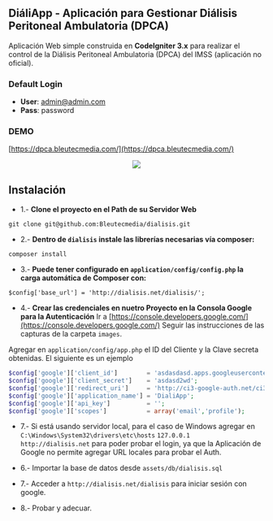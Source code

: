 ## DiáliApp - Aplicación para Gestionar Diálisis Peritoneal Ambulatoria (DPCA)

Aplicación Web simple construida en **CodeIgniter 3.x** para realizar el control de la Diálisis Peritoneal Ambulatoria (DPCA)
del IMSS (aplicación no oficial). 

### Default Login
- **User**: admin@admin.com
- **Pass**: password

### DEMO
[https://dpca.bleutecmedia.com/](https://dpca.bleutecmedia.com/)

<p align="center">
    <img src="https://i.ibb.co/3MjBjF6/Screenshot-2020-08-10-Di-li-App-1.png">
</p>

## Instalación
- 1.- **Clone el proyecto en el Path de su Servidor Web**

`git clone git@github.com:Bleutecmedia/dialisis.git`


- 2.- **Dentro de `dialisis` instale las librerías necesarias vía composer:**

`composer install`

- 3.- **Puede tener configurado en `application/config/config.php` la carga automática de Composer con:**

`$config['base_url'] = 'http://dialisis.net/dialisis/';`

- 4.- **Crear las credenciales en nuetro Proyecto en la Consola Google para la Autenticación**
Ir a [https://console.developers.google.com/](https://console.developers.google.com/)
Seguir las instrucciones de las capturas de la carpeta `images`. 

Agregar en `application/config/app.php` el ID del Cliente y la Clave secreta obtenidas. El siguiente es un ejemplo
```php
$config['google']['client_id']        = 'asdasdasd.apps.googleusercontent.com';
$config['google']['client_secret']    = 'asdasd2wd';
$config['google']['redirect_uri']     = 'http://ci3-google-auth.net/ci3_google_auth/login/ingreso';
$config['google']['application_name'] = 'DialiApp';
$config['google']['api_key']          = '';
$config['google']['scopes']           = array('email','profile');
```
- 7.- Si está usando servidor local, para el caso de Windows agregar en `C:\Windows\System32\drivers\etc\hosts`
`127.0.0.1 	 http://dialisis.net` para poder probar el login, ya que la Aplicación de Google no permite
agregar URL locales para probar el Auth.

- 6.- Importar la base de datos desde `assets/db/dialisis.sql`

- 7.- Acceder a `http://dialisis.net/dialisis` para iniciar sesión con google.

- 8.- Probar y adecuar.

